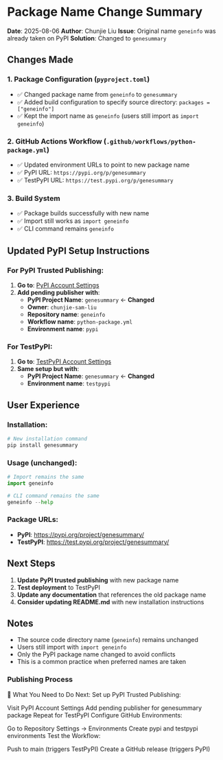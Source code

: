 # Package Name Change Summary

**Date**: 2025-08-06
**Author**: Chunjie Liu
**Issue**: Original name `geneinfo` was already taken on PyPI
**Solution**: Changed to `genesummary`

## Changes Made

### 1. Package Configuration (`pyproject.toml`)
- ✅ Changed package name from `geneinfo` to `genesummary`
- ✅ Added build configuration to specify source directory: `packages = ["geneinfo"]`
- ✅ Kept the import name as `geneinfo` (users still import as `import geneinfo`)

### 2. GitHub Actions Workflow (`.github/workflows/python-package.yml`)
- ✅ Updated environment URLs to point to new package name
- ✅ PyPI URL: `https://pypi.org/p/genesummary`
- ✅ TestPyPI URL: `https://test.pypi.org/p/genesummary`

### 3. Build System
- ✅ Package builds successfully with new name
- ✅ Import still works as `import geneinfo`
- ✅ CLI command remains `geneinfo`

## Updated PyPI Setup Instructions

### For PyPI Trusted Publishing:
1. **Go to**: [PyPI Account Settings](https://pypi.org/manage/account/publishing/)
2. **Add pending publisher with**:
   - **PyPI Project Name**: `genesummary` ← **Changed**
   - **Owner**: `chunjie-sam-liu`
   - **Repository name**: `geneinfo`
   - **Workflow name**: `python-package.yml`
   - **Environment name**: `pypi`

### For TestPyPI:
1. **Go to**: [TestPyPI Account Settings](https://test.pypi.org/manage/account/publishing/)
2. **Same setup but with**:
   - **PyPI Project Name**: `genesummary` ← **Changed**
   - **Environment name**: `testpypi`

## User Experience

### Installation:
```bash
# New installation command
pip install genesummary
```

### Usage (unchanged):
```python
# Import remains the same
import geneinfo

# CLI command remains the same
geneinfo --help
```

### Package URLs:
- **PyPI**: https://pypi.org/project/genesummary/
- **TestPyPI**: https://test.pypi.org/project/genesummary/

## Next Steps

1. **Update PyPI trusted publishing** with new package name
2. **Test deployment** to TestPyPI
3. **Update any documentation** that references the old package name
4. **Consider updating README.md** with new installation instructions

## Notes

- The source code directory name (`geneinfo`) remains unchanged
- Users still import with `import geneinfo`
- Only the PyPI package name changed to avoid conflicts
- This is a common practice when preferred names are taken


### Publishing Process
🔧 What You Need to Do Next:
Set up PyPI Trusted Publishing:

Visit PyPI Account Settings
Add pending publisher for genesummary package
Repeat for TestPyPI
Configure GitHub Environments:

Go to Repository Settings → Environments
Create pypi and testpypi environments
Test the Workflow:

Push to main (triggers TestPyPI)
Create a GitHub release (triggers PyPI)
